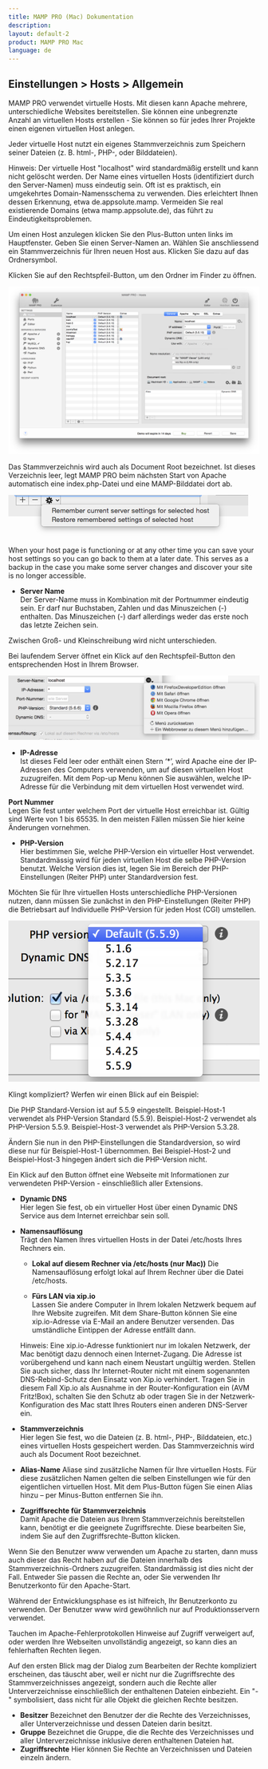 ```yaml
---
title: MAMP PRO (Mac) Dokumentation
description: 
layout: default-2
product: MAMP PRO Mac
language: de
---
```


## Einstellungen > Hosts > Allgemein

MAMP PRO verwendet virtuelle Hosts. Mit diesen kann Apache mehrere, unterschiedliche Websites bereitstellen. Sie können eine unbegrenzte Anzahl an virtuellen Hosts erstellen - Sie können so für jedes Ihrer Projekte einen eigenen virtuellen Host anlegen.

Jeder virtuelle Host nutzt ein eigenes Stammverzeichnis zum Speichern seiner Dateien (z. B. html-, PHP-, oder Bilddateien).

<div class="alert" role="alert">
Hinweis: Der virtuelle Host "localhost" wird standardmäßig erstellt und kann nicht gelöscht werden.
Der Name eines virtuellen Hosts (identifiziert durch den Server-Namen) muss eindeutig sein. Oft ist es praktisch, ein umgekehrtes Domain-Namensschema zu verwenden. Dies erleichtert Ihnen dessen Erkennung, etwa de.appsolute.mamp. Vermeiden Sie real existierende Domains (etwa mamp.appsolute.de), das führt zu Eindeutigkeitsproblemen.
</div>

Um einen Host anzulegen klicken Sie den Plus-Button unten links im Hauptfenster. Geben Sie einen Server-Namen an. Wählen Sie anschliessend ein Stammverzeichnis für Ihren neuen Host aus. Klicken Sie dazu auf das Ordnersymbol.

Klicken Sie auf den Rechtspfeil-Button, um den Ordner im Finder zu öffnen.

![MAMP](Allgemein.png)

Das Stammverzeichnis wird auch als Document Root bezeichnet. Ist dieses Verzeichnis leer, legt MAMP PRO beim nächsten Start von Apache automatisch eine index.php-Datei und eine MAMP-Bilddatei dort ab.

![MAMP](HostSaveSettings.png)

When your host page is functioning or at any other time you can save your host settings so you can go back to them at a later date. This serves as a backup in the case you make some server changes and discover your site is no longer accessible.


*  **Server Name**  
Der Server-Name muss in Kombination mit der Portnummer eindeutig sein. Er darf nur Buchstaben, Zahlen und das Minuszeichen (-) enthalten. Das Minuszeichen (-) darf allerdings weder das erste noch das letzte Zeichen sein.

Zwischen Groß- und Kleinschreibung wird nicht unterschieden.

Bei laufendem Server öffnet ein Klick auf den Rechtspfeil-Button den entsprechenden Host in Ihrem Browser.

![MAMP](Browsers.png)

*  **IP-Adresse**  
Ist dieses Feld leer oder enthält einen Stern ‘*’, wird Apache eine der IP-Adressen des Computers verwenden, um auf diesen virtuellen Host zuzugreifen. Mit dem Pop-up Menu können Sie auswählen, welche IP-Adresse für die Verbindung mit dem virtuellen Host verwendet wird.

**Port Nummer**  
Legen Sie fest unter welchem Port der virtuelle Host erreichbar ist. Gültig sind Werte von 1 bis 65535. In den meisten Fällen müssen Sie hier keine Änderungen vornehmen.

*  **PHP-Version**  
Hier bestimmen Sie, welche PHP-Version ein virtueller Host verwendet. Standardmässig wird für jeden virtuellen Host die selbe PHP-Version benutzt. Welche Version dies ist, legen Sie im Bereich der PHP-Einstellungen (Reiter PHP) unter Standardversion fest.

Möchten Sie für Ihre virtuellen Hosts unterschiedliche PHP-Versionen nutzen, dann müssen Sie zunächst in den PHP-Einstellungen (Reiter PHP) die Betriebsart auf Individuelle PHP-Version für jeden Host (CGI) umstellen.

![MAMP](PHP.png)

Klingt kompliziert? Werfen wir einen Blick auf ein Beispiel:

Die PHP Standard-Version ist auf 5.5.9 eingestellt.
Beispiel-Host-1 verwendet als PHP-Version Standard (5.5.9).
Beispiel-Host-2 verwendet als PHP-Version 5.5.9.
Beispiel-Host-3 verwendet als PHP-Version 5.3.28.

Ändern Sie nun in den PHP-Einstellungen die Standardversion, so wird diese nur für Beispiel-Host-1 übernommen. Bei Beispiel-Host-2 und Beispiel-Host-3 hingegen ändert sich die PHP-Version nicht.

Ein Klick auf den  Button öffnet eine Webseite mit Informationen zur verwendeten PHP-Version - einschließlich aller Extensions.

*  **Dynamic DNS**  
Hier legen Sie fest, ob ein virtueller Host über einen Dynamic DNS Service aus dem Internet erreichbar sein soll.

*  **Namensauflösung**  
Trägt den Namen Ihres virtuellen Hosts in der Datei /etc/hosts Ihres Rechners ein.

    *  **Lokal auf diesem Rechner via /etc/hosts (nur Mac))** 
         Die Namensauflösung erfolgt lokal auf Ihrem Rechner über die Datei /etc/hosts.

    *  **Fürs LAN via xip.io**  
       Lassen Sie andere Computer in Ihrem lokalen Netzwerk bequem auf Ihre Website zugreifen. Mit dem Share-Button können          Sie eine xip.io-Adresse via E-Mail an andere Benutzer versenden. Das umständliche Eintippen der Adresse entfällt dann.

    <div class="alert" role="alert">
    Hinweis: Eine xip.io-Adresse funktioniert nur im lokalen Netzwerk, der Mac benötigt dazu dennoch einen Internet-Zugang.      Die Adresse ist vorübergehend und kann nach einem Neustart ungültig werden. Stellen Sie auch sicher, dass Ihr                Internet-Router nicht mit einem sogenannten DNS-Rebind-Schutz den Einsatz von Xip.io verhindert. Tragen Sie in diesem        Fall Xip.io als Ausnahme in der Router-Konfiguration ein (AVM Fritz!Box), schalten Sie den Schutz ab oder tragen Sie in      der Netzwerk-Konfiguration des Mac statt Ihres Routers einen anderen DNS-Server ein.
    </div>

*  **Stammverzeichnis**  
     Hier legen Sie fest, wo die Dateien (z. B. html-, PHP-, Bilddateien, etc.) eines virtuellen Hosts gespeichert werden.        Das Stammverzeichnis wird auch als Document Root bezeichnet.

*  **Alias-Name**
     Aliase sind zusätzliche Namen für Ihre virtuellen Hosts. Für diese zusätzlichen Namen gelten die selben Einstellungen       wie für den eigentlichen virtuellen Host. Mit dem Plus-Button fügen Sie einen Alias hinzu – per Minus-Button entfernen      Sie ihn.

*  **Zugriffsrechte für Stammverzeichnis**  
     Damit Apache die Dateien aus Ihrem Stammverzeichnis bereitstellen kann, benötigt er die geeignete Zugriffsrechte. Diese      bearbeiten Sie, indem Sie auf den Zugriffsrechte-Button klicken.

Wenn Sie den Benutzer www verwenden um Apache zu starten, dann muss auch dieser das Recht haben auf die Dateien innerhalb des Stammverzeichnis-Ordners zuzugreifen. Standardmässig ist dies nicht der Fall. Entweder Sie passen die Rechte an, oder Sie verwenden Ihr Benutzerkonto für den Apache-Start.

Während der Entwicklungsphase es ist hilfreich, Ihr Benutzerkonto zu verwenden. Der Benutzer www wird gewöhnlich nur auf Produktionsservern verwendet.

Tauchen im Apache-Fehlerprotokollen Hinweise auf Zugriff verweigert auf, oder werden Ihre Webseiten unvollständig angezeigt, so kann dies an fehlerhaften Rechten liegen.

Auf den ersten Blick mag der Dialog zum Bearbeiten der Rechte kompliziert erscheinen, das täuscht aber, weil er nicht nur die Zugriffsrechte des Stammverzeichnisses angezeigt, sondern auch die Rechte aller Unterverzeichnisse einschließlich der enthaltenen Dateien einbezieht. Ein "-" symbolisiert, dass nicht für alle Objekt die gleichen Rechte besitzen.

*  **Besitzer**
     Bezeichnet den Benutzer der die Rechte des Verzeichnisses, aller Unterverzeichnisse und dessen Dateien darin besitzt.
*  **Gruppe**
     Bezeichnet die Gruppe, die die Rechte des Verzeichnisses und aller Unterverzeichnisse inklusive deren enthaltenen           Dateien hat.
*  **Zugriffsrechte**
Hier können Sie Rechte an Verzeichnissen und Dateien einzeln ändern.
